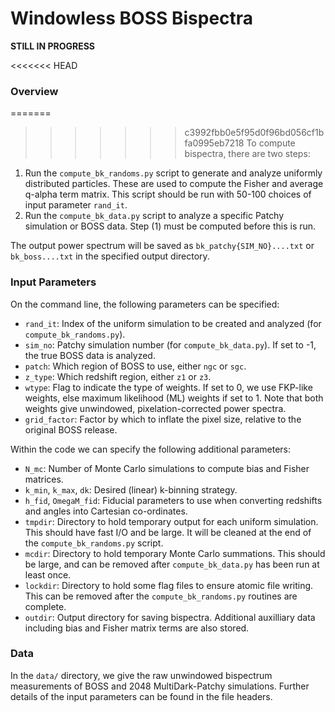 # Windowless BOSS Bispectra

**STILL IN PROGRESS**

<<<<<<< HEAD
### Overview

=======
>>>>>>> c3992fbb0e5f95d0f96bd056cf1bfa0995eb7218
To compute bispectra, there are two steps:
1. Run the ```compute_bk_randoms.py``` script to generate and analyze uniformly distributed particles. These are used to compute the Fisher and average q-alpha term matrix. This script should be run with 50-100 choices of input parameter ```rand_it```.
2. Run the ```compute_bk_data.py``` script to analyze a specific Patchy simulation or BOSS data. Step (1) must be computed before this is run.

The output power spectrum will be saved as ```bk_patchy{SIM_NO}....txt``` or ```bk_boss....txt``` in the specified output directory.

### Input Parameters
On the command line, the following parameters can be specified:
- ```rand_it```: Index of the uniform simulation to be created and analyzed (for ```compute_bk_randoms.py```).
- ```sim_no```: Patchy simulation number (for ```compute_bk_data.py```). If set to -1, the true BOSS data is analyzed.
- ```patch```: Which region of BOSS to use, either ```ngc``` or ```sgc```.
- ```z_type```: Which redshift region, either ```z1``` or ```z3```.
- ```wtype```: Flag to indicate the type of weights. If set to 0, we use FKP-like weights, else maximum likelihood (ML) weights if set to 1. Note that both weights give unwindowed, pixelation-corrected power spectra.
-  ```grid_factor```: Factor by which to inflate the pixel size, relative to the original BOSS release.

Within the code we can specify the following additional parameters:
- ```N_mc```: Number of Monte Carlo simulations to compute bias and Fisher matrices.
- ```k_min```, ```k_max```, ```dk```: Desired (linear) k-binning strategy.
- ```h_fid```, ```OmegaM_fid```: Fiducial parameters to use when converting redshifts and angles into Cartesian co-ordinates.
- ```tmpdir```: Directory to hold temporary output for each uniform simulation. This should have fast I/O and be large. It will be cleaned at the end of the ```compute_bk_randoms.py``` script.
- ```mcdir```:  Directory to hold temporary Monte Carlo summations. This should be large, and can be removed after ```compute_bk_data.py``` has been run at least once.
- ```lockdir```: Directory to hold some flag files to ensure atomic file writing. This can be removed after the ```compute_bk_randoms.py``` routines are complete.
- ```outdir```: Output directory for saving bispectra. Additional auxilliary data including bias and Fisher matrix terms are also stored.

### Data

In the ```data/``` directory, we give the raw unwindowed bispectrum measurements of BOSS and 2048 MultiDark-Patchy simulations. Further details of the input parameters can be found in the file headers.
